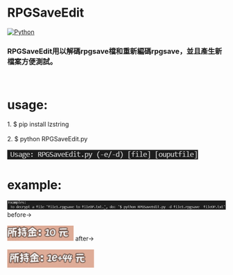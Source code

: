 # RPGSaveEdit
[![Python](https://img.shields.io/badge/python-3.9.6-yellow.svg)](https://www.python.org/)
<br>
<h3>RPGSaveEdit用以解碼rpgsave檔和重新編碼rpgsave，並且產生新檔案方便測試。</h3>
<br>
<h1>usage:</h1>
1. $ pip install lzstring
<br><br>
2. $ python RPGSaveEdit.py
<br><br>
<img src=https://github.com/Milaroot/RPGSaveEdit/blob/main/img/usage.png></img>
<br>
<h1>example:</h1>
<img src=https://github.com/Milaroot/RPGSaveEdit/blob/main/img/example.png></img>
<a>before-></a>
<br><br>
<img src=https://github.com/Milaroot/RPGSaveEdit/blob/main/img/money1.png>
<a>after-></a>
<br><br>
<img src=https://github.com/Milaroot/RPGSaveEdit/blob/main/img/money2.png>
